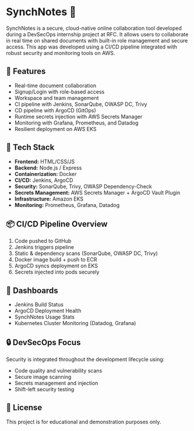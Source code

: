 # SynchNotes 📝

SynchNotes is a secure, cloud-native online collaboration tool developed during a DevSecOps internship project at RFC. It allows users to collaborate in real time on shared documents with built-in role management and secure access. This app was developed using a CI/CD pipeline integrated with robust security and monitoring tools on AWS.

## 🚀 Features

- Real-time document collaboration
- Signup/Login with role-based access
- Workspace and team management
- CI pipeline with Jenkins, SonarQube, OWASP DC, Trivy
- CD pipeline with ArgoCD (GitOps)
- Runtime secrets injection with AWS Secrets Manager
- Monitoring with Grafana, Prometheus, and Datadog
- Resilient deployment on AWS EKS

## 🧰 Tech Stack

- **Frontend:** HTML/CSS/JS 
- **Backend:** Node.js / Express 
- **Containerization:** Docker
- **CI/CD:** Jenkins, ArgoCD
- **Security:** SonarQube, Trivy, OWASP Dependency-Check
- **Secrets Management:** AWS Secrets Manager + ArgoCD Vault Plugin
- **Infrastructure:** Amazon EKS
- **Monitoring:** Prometheus, Grafana, Datadog

## 📦 CI/CD Pipeline Overview

1. Code pushed to GitHub
2. Jenkins triggers pipeline
3. Static & dependency scans (SonarQube, OWASP DC, Trivy)
4. Docker image build + push to ECR
5. ArgoCD syncs deployment on EKS
6. Secrets injected into pods securely

## 📸 Dashboards

- Jenkins Build Status
- ArgoCD Deployment Health
- SynchNotes Usage Stats
- Kubernetes Cluster Monitoring (Datadog, Grafana)

## 🔒 DevSecOps Focus

Security is integrated throughout the development lifecycle using:
- Code quality and vulnerability scans
- Secure image scanning
- Secrets management and injection
- Shift-left security testing

## 📄 License

This project is for educational and demonstration purposes only.

